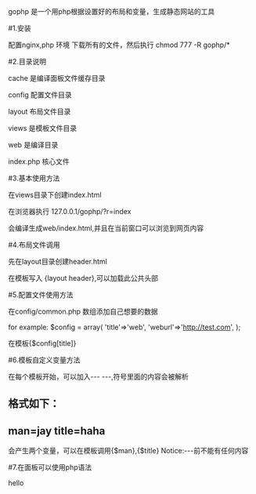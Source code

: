 gophp 是一个用php根据设置好的布局和变量，生成静态网站的工具

#1.安装

配置nginx,php 环境
下载所有的文件，然后执行
chmod 777 -R gophp/*

#2.目录说明

cache 是编译面板文件缓存目录

config 配置文件目录

layout 布局文件目录

views 是模板文件目录

web   是编译目录

index.php 核心文件

#3.基本使用方法

在views目录下创建index.html

在浏览器执行 127.0.0.1/gophp/?r=index

会编译生成web/index.html,并且在当前窗口可以浏览到网页内容


#4.布局文件调用

先在layout目录创建header.html

在模板写入  {layout header},可以加载此公共头部


#5.配置文件使用方法

在config/common.php 数组添加自己想要的数据

for example:
    $config = array(
        'title'=>'web',
        'weburl'=>'http://test.com',
    );

在模板{$config[title]}

#6.模板自定义变量方法

在每个模板开始，可以加入---  ---,符号里面的内容会被解析

格式如下：
---
man=jay
title=haha
---
会产生两个变量，可以在模板调用{$man},{$title}
Notice:---前不能有任何内容


#7.在面板可以使用php语法

<?php if($i==0){?>

<div>hello</div>

<?php }?>

